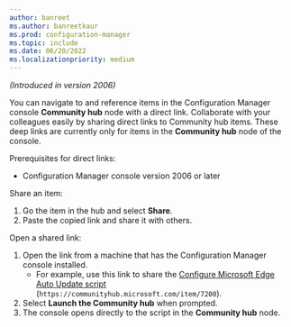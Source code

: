 ```yaml
---
author: banreet
ms.author: banreetkaur
ms.prod: configuration-manager
ms.topic: include
ms.date: 06/20/2022
ms.localizationpriority: medium
---
```

<!--This file is shared by the community-hub and community-hub-contribute .md files. Headings are context driven by the article-->

*(Introduced in version 2006)* <!--4224406-->

You can navigate to and reference items in the Configuration Manager console **Community hub** node with a direct link. Collaborate with your colleagues easily by sharing direct links to Community hub items. These deep links are currently only for items in the **Community hub** node of the console.

Prerequisites for direct links:

- Configuration Manager console version 2006 or later


Share an item:
1. Go the item in the hub and select **Share**.
1. Paste the copied link and share it with others.

Open a shared link:
1. Open the link from a machine that has the Configuration Manager console installed.
   - For example, use this link to share the [Configure Microsoft Edge Auto Update script](https://communityhub.microsoft.com/item/7200) (`https://communityhub.microsoft.com/item/7200`).
1. Select **Launch the Community hub** when prompted.
1. The console opens directly to the script in the **Community hub** node.
